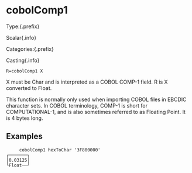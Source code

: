 # cobolComp1

Type:{.prefix}

Scalar{.info}

Categories:{.prefix}

Casting{.info}

~~~
R=cobolComp1 X
~~~

X must be Char and is interpreted as a COBOL COMP-1 field. R is X converted to Float.

This function is normally only used when importing COBOL files in EBCDIC character sets. In COBOL
terminology, COMP-1 is short for COMPUTATIONAL-1, and is also sometimes referred to as Floating
Point. It is 4 bytes long.

## Examples

~~~
     cobolComp1 hexToChar '3F800000'
┌───────┐
│0.03125│
└Float──┘
~~~

